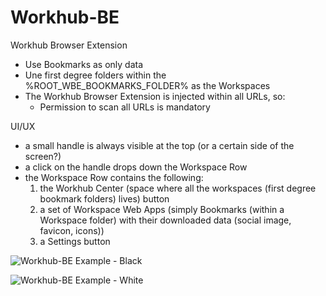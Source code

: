 # Workhub-BE

Workhub Browser Extension

* Use Bookmarks as only data
* Une first degree folders within the %ROOT_WBE_BOOKMARKS_FOLDER% as the Workspaces
* The Workhub Browser Extension is injected within all URLs, so:
  * Permission to scan all URLs is mandatory

UI/UX

* a small handle is always visible at the top (or a certain side of the screen?)
* a click on the handle drops down the Workspace Row
* the Workspace Row contains the following:
  1. the Workhub Center (space where all the workspaces (first degree bookmark folders) lives) button
  2. a set of Workspace Web Apps (simply Bookmarks (within a Workspace folder) with their downloaded data (social image, favicon, icons))
  3. a Settings button

![Workhub-BE Example - Black](../assets/WokhuBE%20Example%20-%20Black.png "Workhub-BE Example - Black")

![Workhub-BE Example - White](../assets/WokhuBE%20Example%20-%20White.png "Workhub-BE Example - White")

